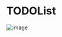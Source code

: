 # TODOList

![image](https://user-images.githubusercontent.com/49094138/59564974-f34c6200-9055-11e9-8477-c965c0094c83.png)
